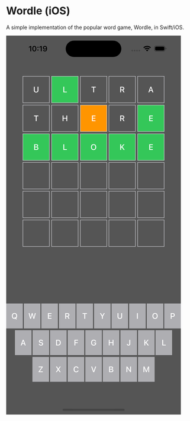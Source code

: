 # Wordle (iOS)

A simple implementation of the popular word game, Wordle, in Swift/iOS.

![Wordle - iOS Academy](https://raw.githubusercontent.com/Amlend/Wordle/main/image.png)
